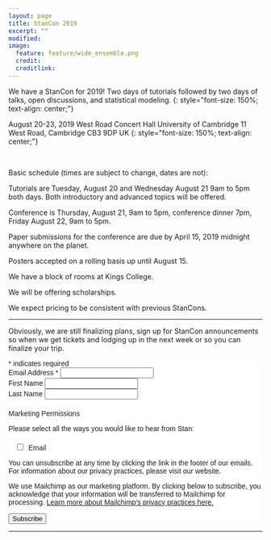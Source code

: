 ```yaml
---
layout: page
title: StanCon 2019
excerpt: ""
modified:
image:
  feature: feature/wide_ensemble.png
  credit:
  creditlink:
---
```


We have a StanCon for 2019! Two days of tutorials followed by two days of talks, open discussions, and statistical modeling.
{: style="font-size: 150%; text-align: center;"}

August 20-23, 2019
West Road Concert Hall
University of Cambridge
11 West Road, Cambridge CB3 9DP UK
{: style="font-size: 150%; text-align: center;"}

<br>

Basic schedule (times are subject to change, dates are not):

Tutorials are Tuesday, August 20 and Wednesday August 21 9am to 5pm both days. Both introductory and advanced topics will be offered. 

Conference is Thursday, August 21, 9am to 5pm, conference dinner 7pm, Friday August 22, 9am to 5pm. 

Paper submissions for the conference are due by April 15, 2019 midnight anywhere on the planet. 

Posters accepted on a rolling basis up until August 15.

We have a block of rooms at Kings College. 

We will be offering scholarships.  

We expect pricing to be consistent with previous StanCons. 


------

Obviously, we are still finalizing plans, sign up for StanCon announcements so when we get tickets and lodging up in the next week or so you can finalize your trip. 

<!-- Begin Mailchimp Signup Form -->
<link href="//cdn-images.mailchimp.com/embedcode/classic-10_7.css" rel="stylesheet" type="text/css">
<style type="text/css">
	#mc_embed_signup{background:#fff; clear:left; font:14px Helvetica,Arial,sans-serif; }
	/* Add your own Mailchimp form style overrides in your site stylesheet or in this style block.
	   We recommend moving this block and the preceding CSS link to the HEAD of your HTML file. */
</style>
<style type="text/css">
	#mc-embedded-subscribe-form input[type=checkbox]{display: inline; width: auto;margin-right: 10px;}
	#mergeRow-gdpr {margin-top: 20px;}
	#mergeRow-gdpr fieldset label {font-weight: normal;}
	#mc-embedded-subscribe-form .mc_fieldset{border:none;min-height: 0px;padding-bottom:0px;}
</style>
<div id="mc_embed_signup">
<form action="https://mc-stan.us20.list-manage.com/subscribe/post?u=b3fffe20e662419b489c3eaf2&amp;id=97aac91c32" method="post" id="mc-embedded-subscribe-form" name="mc-embedded-subscribe-form" class="validate" target="_blank" novalidate>
    <div id="mc_embed_signup_scroll">
	
<div class="indicates-required"><span class="asterisk">*</span> indicates required</div>
<div class="mc-field-group">
	<label for="mce-EMAIL">Email Address  <span class="asterisk">*</span>
</label>
	<input type="email" value="" name="EMAIL" class="required email" id="mce-EMAIL">
</div>
<div class="mc-field-group">
	<label for="mce-FNAME">First Name </label>
	<input type="text" value="" name="FNAME" class="" id="mce-FNAME">
</div>
<div class="mc-field-group">
	<label for="mce-LNAME">Last Name </label>
	<input type="text" value="" name="LNAME" class="" id="mce-LNAME">
</div>
<div id="mergeRow-gdpr" class="mergeRow gdpr-mergeRow content__gdprBlock mc-field-group">
    <div class="content__gdpr">
        <label>Marketing Permissions</label>
        <p>Please select all the ways you would like to hear from Stan:</p>
        <fieldset class="mc_fieldset gdprRequired mc-field-group" name="interestgroup_field">
		<label class="checkbox subfield" for="gdpr_1885"><input type="checkbox" id="gdpr_1885" name="gdpr[1885]" value="Y" class="av-checkbox "><span>Email</span> </label>
        </fieldset>
        <p>You can unsubscribe at any time by clicking the link in the footer of our emails. For information about our privacy practices, please visit our website.</p>
    </div>
    <div class="content__gdprLegal">
        <p>We use Mailchimp as our marketing platform. By clicking below to subscribe, you acknowledge that your information will be transferred to Mailchimp for processing. <a href="https://mailchimp.com/legal/" target="_blank">Learn more about Mailchimp's privacy practices here.</a></p>
    </div>
</div>
	<div id="mce-responses" class="clear">
		<div class="response" id="mce-error-response" style="display:none"></div>
		<div class="response" id="mce-success-response" style="display:none"></div>
	</div>    <!-- real people should not fill this in and expect good things - do not remove this or risk form bot signups-->
    <div style="position: absolute; left: -5000px;" aria-hidden="true"><input type="text" name="b_b3fffe20e662419b489c3eaf2_97aac91c32" tabindex="-1" value=""></div>
    <div class="clear"><input type="submit" value="Subscribe" name="subscribe" id="mc-embedded-subscribe" class="button"></div>
    </div>
</form>
</div>
<script type='text/javascript' src='//s3.amazonaws.com/downloads.mailchimp.com/js/mc-validate.js'></script><script type='text/javascript'>(function($) {window.fnames = new Array(); window.ftypes = new Array();fnames[0]='EMAIL';ftypes[0]='email';fnames[1]='FNAME';ftypes[1]='text';fnames[2]='LNAME';ftypes[2]='text';fnames[3]='ADDRESS';ftypes[3]='address';fnames[4]='PHONE';ftypes[4]='phone';}(jQuery));var $mcj = jQuery.noConflict(true);</script>
<!--End mc_embed_signup-->

------
